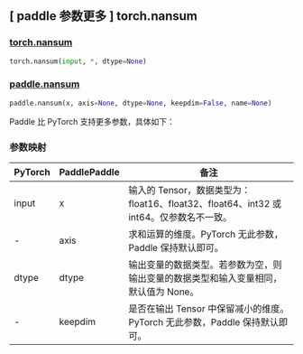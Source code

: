 ## [ paddle 参数更多 ] torch.nansum

### [torch.nansum](https://pytorch.org/docs/stable/generated/torch.nansum.html)

```python
torch.nansum(input, *, dtype=None)
```

### [paddle.nansum](https://www.paddlepaddle.org.cn/documentation/docs/zh/api/paddle/nansum_cn.html)

```python
paddle.nansum(x, axis=None, dtype=None, keepdim=False, name=None)
```

Paddle 比 PyTorch 支持更多参数，具体如下：

### 参数映射

| PyTorch     | PaddlePaddle | 备注                                                                                      |
| ----------- | ------------ | ----------------------------------------------------------------------------------------- |
| input       | x            | 输入的 Tensor，数据类型为：float16、float32、float64、int32 或 int64。仅参数名不一致。       |
| -           | axis         | 求和运算的维度。PyTorch 无此参数，Paddle 保持默认即可。 |
| dtype       | dtype        | 输出变量的数据类型。若参数为空，则输出变量的数据类型和输入变量相同，默认值为 None。            |
| -           | keepdim      | 是否在输出 Tensor 中保留减小的维度。PyTorch 无此参数，Paddle 保持默认即可。|
